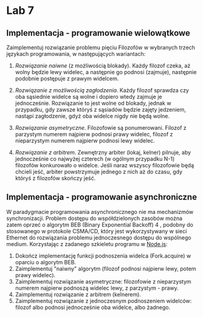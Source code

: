 # Lab 7


 ## Implementacja - programowanie wielowątkowe
 
 Zaimplementuj rozwiązanie problemu pięciu Filozofów w wybranych trzech językach programowania, w następujących wariantach:

1. *Rozwiązanie naiwne* (z możliwością blokady). Każdy filozof czeka, aż wolny będzie lewy
widelec, a następnie go podnosi (zajmuje), następnie podobnie postępuje z prawym
widelcem.

2. *Rozwiązanie z możliwością zagłodzenia*. Każdy filozof sprawdza czy oba sąsiednie widelce są
wolne i dopiero wtedy zajmuje je jednocześnie. Rozwiązanie to jest wolne od blokady, jednak
w przypadku, gdy zawsze któryś z sąsiadów będzie zajęty jedzeniem, nastąpi zagłodzenie,
gdyż oba widelce nigdy nie będą wolne.

3. *Rozwiązanie asymetryczne*. Filozofowie są ponumerowani. Filozof z parzystym numerem
najpierw podnosi prawy widelec, filozof z nieparzystym numerem najpierw podnosi lewy
widelec.

4. *Rozwiązanie z arbitrem*. Zewnętrzny arbiter (lokaj, kelner) pilnuje, aby jednocześnie co
najwyżej czterech (w ogólnym przypadku N-1) filozofów konkurowało o widelce. Jeśli naraz
wszyscy filozofowie będą chcieli jeść, arbiter powstrzymuje jednego z nich aż do czasu, gdy
któryś z filozofów skończy jeść.

## Implementacja - programowanie asynchroniczne

W paradygmacie programowania asynchronicznego nie ma mechanizmów synchronizacji. Problem
dostępu do współdzielonych zasobów można zatem oprzeć o algorytm BEB (Binary Exponential
Backoff) 4 , podobny do stosowanego w protokole CSMA/CD, który jest wykorzystywany w sieci
Ethernet do rozwiązania problemu jednoczesnego dostępu do wspólnego medium.
Korzystając z zadanego szkieletu programu w [Node.js](https://github.com/balis/conc-phil5):

1. Dokończ implementację funkcji podnoszenia widelca (Fork.acquire) w oparciu o algorytm BEB.
2. Zaimplementuj "naiwny" algorytm (filozof podnosi najpierw lewy, potem prawy widelec).
3. Zaimplementuj rozwiązanie asymetryczne: filozofowie z nieparzystym numerem najpierw
podnoszą widelec lewy, z parzystym - prawy.
4. Zaimplementuj rozwiązanie z arbitrem (kelnerem).
5. Zaimplementuj rozwiązanie z jednoczesnym podnoszeniem widelców: filozof albo podnosi
jednocześnie oba widelce, albo żadnego.
